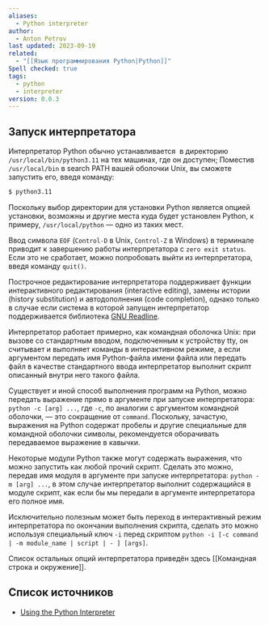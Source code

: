 ```yaml
---
aliases:
  - Python interpreter
author:
  - Anton Petrov
last updated: 2023-09-19
related:
  - "[[Язык программирования Python|Python]]"
Spell checked: true
tags:
  - python
  - interpreter
version: 0.0.3
---
```

## Запуск интерпретатора

Интерпретатор Python обычно устанавливается  в директорию `/usr/local/bin/python3.11` на тех машинах, где он доступен; Поместив `/usr/local/bin` в search PATH вашей оболочки Unix, вы сможете запустить его, введя команду:

```Zsh
$ python3.11
```

Поскольку выбор директории для установки Python является опцией установки, возможны и другие места куда будет установлен Python, к примеру, `/usr/local/python` — одно из таких мест.

Ввод символа `EOF` (`Control-D` в Unix, `Control-Z` в Windows) в терминале приводит к завершению работы интерпретатора с `zero exit status`. Если это не сработает, можно попробовать выйти из интерпретатора, введя команду `quit()`.

Построчное редактирование интерпретатора поддерживает функции интерактивного редактирования (interactive editing), замены истории (history substitution) и автодополнения (code completion), однако только в случае если система в которой запущен интерпретатор поддерживается библиотека [GNU Readline](https://tiswww.case.edu/php/chet/readline/rltop.html).

Интерпретатор работает примерно, как командная оболочка Unix: при вызове со стандартным вводом, подключенным к устройству tty, он считывает и выполняет команды в интерактивном режиме, а если аргументом передать имя Python-файла  имени файла или передать файл в качестве стандартного ввода интерпретатор выполнит скрипт описанный внутри него такого файла.

Существует и иной способ выполнения программ на Python, можно передать выражение прямо в аргументе при запуске интерпретатора: `python -c [arg] ...`, где `-c`, по аналогии с аргументом командной оболочки, — это сокращение от `command`. Поскольку, зачастую, выражения на Python содержат пробелы и другие специальные для командной оболочки символы, рекомендуется оборачивать передаваемое выражение в кавычки.

Некоторые модули Python также могут содержать выражения, что можно запустить как любой прочий скрипт. Сделать это можно, передав имя модуля в аргументе при запуске интерпретатора: `python -m [arg] ...`, в этом случае интерпретатор выполнит содержащийся в модуле скрипт, как если бы мы передали в аргументе интерпретатора его полное имя.

Исключительно полезным может быть переход в интерактивный режим интерпретатора по окончании выполнения скрипта, сделать это можно используя специальный ключ `-i` перед скриптом `python -i [-c command | -m module_name | script | - ] [args]`.

Список остальных опций интерпретатора приведён здесь [[Командная строка и окружение]].
## Список источников

- [Using the Python Interpreter](https://docs.python.org/3/tutorial/interpreter.html)